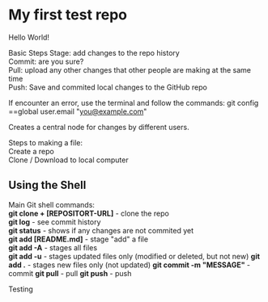 # My first test repo

Hello World!


Basic Steps
Stage: add changes to the repo history  
Commit: are you sure?  
Pull: upload any other changes that other people are making at the same time  
Push: Save and commited local changes to the GitHub repo  

If encounter an error, use the terminal and follow the commands: git config ==global user.email "you@example.com"  

Creates a central node for changes by different users.  

Steps to making a file:  
Create a repo  
Clone / Download to local computer


## Using the Shell  
Main Git shell commands:  
**git clone + [REPOSITORT-URL]** - clone the repo  
**git log** - see commit history  
**git status** - shows if any changes are not commited yet  
**git add [README.md]** - stage "add" a file  
**git add -A** - stages all files  
**git add -u** - stages updated files only (modified or deleted, but not new)
**git add .** - stages new files only (not updated)
**git commit -m "MESSAGE"** - commit
**git pull** - pull
**git push** - push

Testing